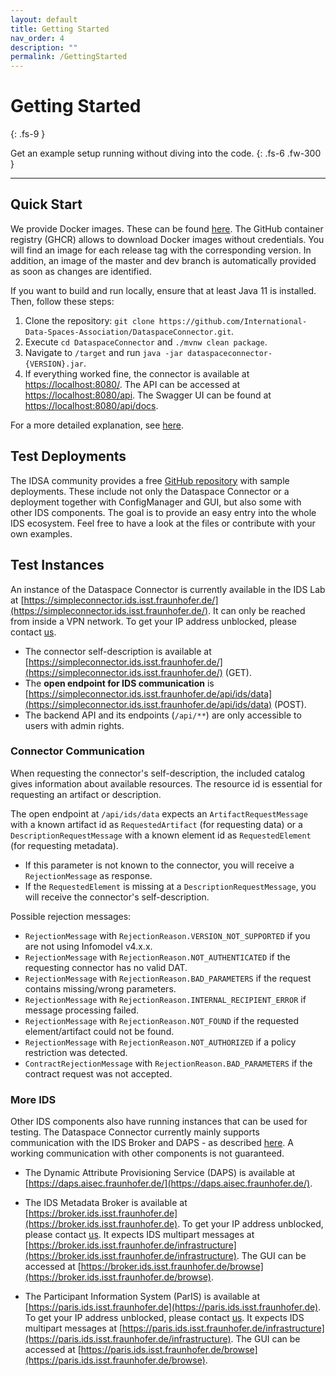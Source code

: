 ```yaml
---
layout: default
title: Getting Started
nav_order: 4
description: ""
permalink: /GettingStarted
---
```


# Getting Started
{: .fs-9 }

Get an example setup running without diving into the code.
{: .fs-6 .fw-300 }

---

## Quick Start

We provide Docker images. These can be found [here](https://github.com/orgs/International-Data-Spaces-Association/packages/container/package/dataspace-connector). 
The GitHub container registry (GHCR) allows to download Docker images without credentials.
You will find an image for each release tag with the corresponding version. In addition, an image of 
the master and dev branch is automatically provided as soon as changes are identified.

If you want to build and run locally, ensure that at least Java 11 is installed. Then, follow these 
steps:

1.  Clone the repository: `git clone https://github.com/International-Data-Spaces-Association/DataspaceConnector.git`.
2.  Execute `cd DataspaceConnector` and `./mvnw clean package`.
3.  Navigate to `/target` and run `java -jar dataspaceconnector-{VERSION}.jar`.
4.  If everything worked fine, the connector is available at 
    [https://localhost:8080/](https://localhost:8080/). The API can be accessed at 
    [https://localhost:8080/api](https://localhost:8080/api). The Swagger UI can be found at 
    [https://localhost:8080/api/docs](https://localhost:8080/api/docs).

For a more detailed explanation, see [here](deployment.md).


## Test Deployments

The IDSA community provides a free
[GitHub repository](https://github.com/International-Data-Spaces-Association/IDS-Deployment-Examples)
with sample deployments. These include not only the Dataspace Connector or a deployment together
with ConfigManager and GUI, but also some with other IDS components. The goal is to provide an easy
entry into the whole IDS ecosystem. Feel free to have a look at the files or contribute with your
own examples.


## Test Instances

An instance of the Dataspace Connector is currently available in the IDS Lab at
[https://simpleconnector.ids.isst.fraunhofer.de/](https://simpleconnector.ids.isst.fraunhofer.de/).
It can only be reached from inside a VPN network. To get your IP address unblocked, please contact
[us](mailto:info@dataspace-connector.de).
* The connector self-description is available at [https://simpleconnector.ids.isst.fraunhofer.de/](https://simpleconnector.ids.isst.fraunhofer.de/) (GET).
* The **open endpoint for IDS communication** is 
  [https://simpleconnector.ids.isst.fraunhofer.de/api/ids/data](https://simpleconnector.ids.isst.fraunhofer.de/api/ids/data) (POST).
* The backend API and its endpoints (`/api/**`) are only accessible to users with admin rights.

### Connector Communication
When requesting the connector's self-description, the included catalog gives information about 
available resources. The resource id is essential for requesting an artifact or description.

The open endpoint at `/api/ids/data` expects an `ArtifactRequestMessage` with a known artifact id
as `RequestedArtifact` (for requesting data) or a `DescriptionRequestMessage` with a known 
element id as `RequestedElement` (for requesting metadata).
* If this parameter is not known to the connector, you will receive a `RejectionMessage` as 
  response.
* If the `RequestedElement` is missing at a `DescriptionRequestMessage`, you will receive the 
  connector's self-description.

Possible rejection messages:
* `RejectionMessage` with `RejectionReason.VERSION_NOT_SUPPORTED` if you are not using 
  Infomodel v4.x.x.
* `RejectionMessage` with `RejectionReason.NOT_AUTHENTICATED` if the requesting connector has no
  valid DAT.
* `RejectionMessage` with `RejectionReason.BAD_PARAMETERS` if the request contains missing/wrong 
  parameters.
* `RejectionMessage` with `RejectionReason.INTERNAL_RECIPIENT_ERROR` if message processing failed.
* `RejectionMessage` with `RejectionReason.NOT_FOUND` if the requested element/artifact could not 
  be found.
* `RejectionMessage` with `RejectionReason.NOT_AUTHORIZED` if a policy restriction was detected.
* `ContractRejectionMessage` with `RejectionReason.BAD_PARAMETERS` if the contract request was not 
  accepted.
      
### More IDS

Other IDS components also have running instances that can be used for testing. The Dataspace 
Connector currently mainly supports communication with the IDS Broker and DAPS - as described 
[here](features.md#ids-communication). A working communication with other components is not 
guaranteed.

* The Dynamic Attribute Provisioning Service (DAPS) is available at
[https://daps.aisec.fraunhofer.de/](https://daps.aisec.fraunhofer.de/).
  
* The IDS Metadata Broker is available at
  [https://broker.ids.isst.fraunhofer.de](https://broker.ids.isst.fraunhofer.de). To get your IP
  address unblocked, please contact [us](mailto:info@dataspace-connector.de). It expects IDS 
  multipart messages at [https://broker.ids.isst.fraunhofer.de/infrastructure](https://broker.ids.isst.fraunhofer.de/infrastructure). 
  The GUI can be accessed at [https://broker.ids.isst.fraunhofer.de/browse](https://broker.ids.isst.fraunhofer.de/browse).
  
* The Participant Information System (ParIS) is available at
  [https://paris.ids.isst.fraunhofer.de](https://paris.ids.isst.fraunhofer.de). To get your IP 
  address unblocked, please contact [us](mailto:info@dataspace-connector.de). It expects IDS 
  multipart messages at [https://paris.ids.isst.fraunhofer.de/infrastructure](https://paris.ids.isst.fraunhofer.de/infrastructure). 
  The GUI can be accessed at [https://paris.ids.isst.fraunhofer.de/browse](https://paris.ids.isst.fraunhofer.de/browse).
